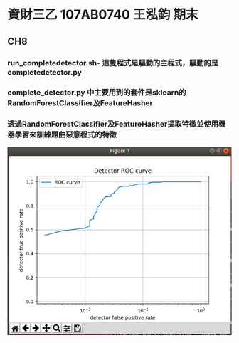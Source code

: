 # 資財三乙 107AB0740 王泓鈞 期末
## CH8
### run_completedetector.sh- 這隻程式是驅動的主程式，驅動的是completedetector.py
### complete_detector.py 中主要用到的套件是sklearn的RandomForestClassifier及FeatureHasher
### 透過RandomForestClassifier及FeatureHasher提取特徵並使用機器學習來訓練題曲惡意程式的特徵
![image](https://github.com/ga99185/final/blob/main/%E6%93%B7%E5%8F%96.PNG)
